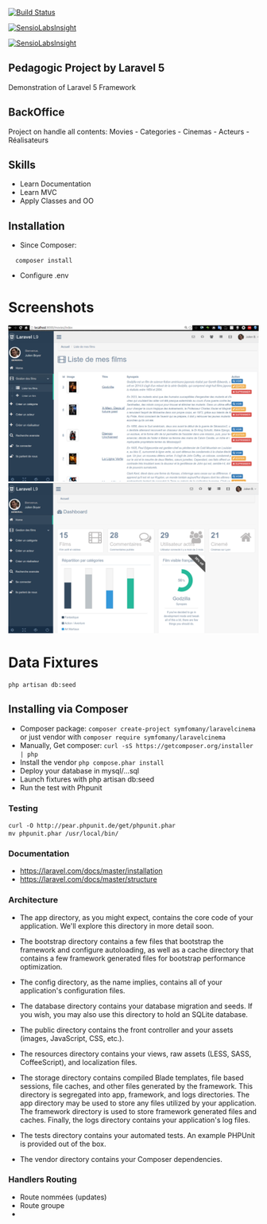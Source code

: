 
[![Build Status](https://travis-ci.org/Symfomany/laravell9.svg?branch=master)](https://travis-ci.org/Symfomany/laravell9)

[![SensioLabsInsight](https://insight.sensiolabs.com/projects/89235c20-c1db-4c9e-8919-1c127aa5201a/small.png)](https://insight.sensiolabs.com/projects/89235c20-c1db-4c9e-8919-1c127aa5201a)

[![SensioLabsInsight](https://insight.sensiolabs.com/projects/89235c20-c1db-4c9e-8919-1c127aa5201a/big.png)](https://insight.sensiolabs.com/projects/89235c20-c1db-4c9e-8919-1c127aa5201a)

## Pedagogic Project by Laravel 5

Demonstration of Laravel 5 Framework


## BackOffice
Project on handle all contents: Movies - Categories - Cinemas - Acteurs - Réalisateurs



## Skills

+ Learn Documentation
+ Learn MVC
+ Apply Classes and OO


## Installation

+ Since Composer:

```
  composer install
```

+ Configure .env


Screenshots
====

![GitHub Logo](/screens/1.png)
![GitHub Logo](/screens/2.png)



Data Fixtures
====
    php artisan db:seed

## Installing via Composer

* Composer package:   `composer create-project symfomany/laravelcinema`  or just vendor with `composer require symfomany/laravelcinema`
* Manually, Get composer: `curl -sS https://getcomposer.org/installer | php`
* Install the vendor `php compose.phar install`
* Deploy your database in mysql/...sql
* Launch fixtures with php artisan db:seed
* Run the test with Phpunit


### Testing

```
curl -O http://pear.phpunit.de/get/phpunit.phar
mv phpunit.phar /usr/local/bin/
```

### Documentation
+ https://laravel.com/docs/master/installation
+ https://laravel.com/docs/master/structure


### Architecture

+ The app directory, as you might expect, contains the core code of your application. We'll explore this directory in more detail soon.

+ The bootstrap directory contains a few files that bootstrap the framework and configure autoloading, as well as a cache directory that contains a few framework generated files for bootstrap performance optimization.

+ The config directory, as the name implies, contains all of your application's configuration files.

+ The database directory contains your database migration and seeds. If you wish, you may also use this directory to hold an SQLite database.

+ The public directory contains the front controller and your assets (images, JavaScript, CSS, etc.).

+ The resources directory contains your views, raw assets (LESS, SASS, CoffeeScript), and localization files.

+ The storage directory contains compiled Blade templates, file based sessions, file caches, and other files generated by the framework. This directory is segregated into app, framework, and logs directories. The app directory may be used to store any files utilized by your application. The framework directory is used to store framework generated files and caches. Finally, the logs directory contains your application's log files.

+ The tests directory contains your automated tests. An example PHPUnit is provided out of the box.

+ The vendor directory contains your Composer dependencies.


### Handlers Routing

+ Route nommées (updates)
+ Route groupe
+
